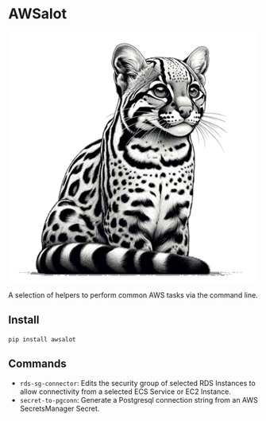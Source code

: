 # AWSalot

![logo](https://raw.githubusercontent.com/alukach/awsalot/0.0.6/.docs/logo.png)

A selection of helpers to perform common AWS tasks via the command line.

## Install

```
pip install awsalot
```

## Commands

- `rds-sg-connector`: Edits the security group of selected RDS Instances to allow connectivity from a selected ECS Service or EC2 Instance.
- `secret-to-pgconn`: Generate a Postgresql connection string from an AWS SecretsManager Secret.
